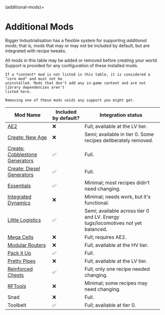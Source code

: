 (additional-mods)=

# Additional Mods

Bigger Industrialisation has a flexible system for supporting *additional mods*; that is, mods that
may or may not be included by default, but are integrated with recipe tweaks.

All mods in this table may be added or removed before creating your world. Support is provided for
any configuration of these installed mods.

```{warning}
If a *content* mod is not listed in this table, it is considered a "core mod" and must not be
uninstalled. Mods that don't add any in-game content and are not library dependencies aren't
listed here.

Removing one of these mods voids any support you might get.
```

| Mod Name                         | Included by default? | Integration status                                                              |
|----------------------------------|----------------------|---------------------------------------------------------------------------------|
| [AE2]                            | ❌                    | Full; available at the LV tier.                                                 |
| [Create: New Age]                | ❌                    | Semi; available in tier 0. Some recipes deliberately removed.                   |
| [Create: Cobblestone Generators] | ✅                    | Full.                                                                           |
| [Create: Diesel Generators]      | ✅                    | Full.                                                                           |
| [Essentials]                     | ✅                    | Minimal; most recipes didn't need changing.                                     |
| [Integrated Dynamics]            | ❌                    | Minimal; needs work, but it's functional.                                       |
| [Little Logistics]               | ✅                    | Semi; available across tier 0 and LV. Energy tugs/locomotives not yet balanced. |
| [Mega Cells]                     | ❌                    | Full; requires AE2.                                                             |
| [Modular Routers]                | ❌                    | Full; available at the HV tier.                                                 |
| [Pack it Up]                     | ✅                    | Full.                                                                           |
| [Pretty Pipes]                   | ❌                    | Full; available at the LV tier.                                                 |
| [Reinforced Chests]              | ✅                    | Full; only one recipe needed changing.                                          |
| [RFTools]                        | ❌                    | Minimal; some recipes may need changing.                                        |
| Snad                             | ❌                    | Full.                                                                           |
| Toolbelt                         | ✅                    | Full; available at tier 0.                                                      |

[AE2]: https://modrinth.com/mod/ae2
[Create: New Age]: https://modrinth.com/mod/create-new-age
[Create: Cobblestone Generators]: https://modrinth.com/mod/create-cobblestone
[Create: Diesel Generators]: https://modrinth.com/mod/create-diesel-generators
[Essentials]: https://modrinth.com/mod/essentialsmod
[Integrated Dynamics]: https://modrinth.com/mod/integrated-dynamics
[Little Logistics]: https://modrinth.com/mod/little-logistics
[Mega Cells]: https://modrinth.com/mod/mega
[Modular Routers]: https://modrinth.com/mod/modular-routers
[Pack it Up]: https://modrinth.com/mod/pack-it-up
[Pretty Pipes]: https://modrinth.com/mod/pretty-pipes
[Reinforced Chests]: https://modrinth.com/mod/reinforced-chests
[RFTools]: https://modrinth.com/mod/rftools-base
